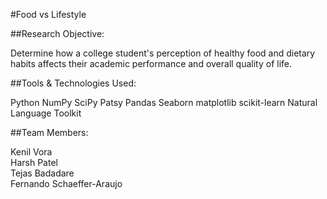 #Food vs Lifestyle

##Research Objective:

Determine how a college student's perception of healthy food and dietary habits affects their academic performance and overall quality of life.


##Tools & Technologies Used:

Python
NumPy
SciPy
Patsy
Pandas
Seaborn
matplotlib
scikit-learn
Natural Language Toolkit


##Team Members:

Kenil Vora <br>
Harsh Patel <br>
Tejas Badadare <br>
Fernando Schaeffer-Araujo <br>